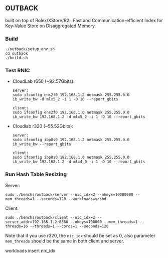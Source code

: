 ## OUTBACK
built on top of Rolex/XStore/R2..
Fast and Communication-efficient Index for Key-Value Store on Disaggregated Memory.

### Build
```
./outback/setup_env.sh
cd outback
./build.sh
```

### Test RNIC 
* CloudLab r650 (~92.57Gbits):
    ```
    server:
    sudo ifconfig ens2f0 192.168.1.2 netmask 255.255.0.0
    ib_write_bw -d mlx5_2 -i 1 -D 10 --report_gbits
    ```
    ```
    client:
    sudo ifconfig ens2f0 192.168.1.0 netmask 255.255.0.0
    ib_write_bw 192.168.1.2 -d mlx5_2 -i 1 -D 10 --report_gbits
    ```
* Cloudlab r320 (~55.52Gbits):
    ```
    server:
    sudo ifconfig ibp8s0 192.168.1.2 netmask 255.255.0.0
    ib_write_bw --report_gbits
    ```
    ```
    client:
    sudo ifconfig ibp8s0 192.168.1.0 netmask 255.255.0.0
    ib_write_bw 192.168.1.2 -d mlx4_0 -i 1 -D 10 --report_gbits
    ```

### Run Hash Table Resizing
Server:
```
sudo ./benchs/outback/server --nic_idx=2 --nkeys=10000000 --mem_threads=1 --seconds=120 --workloads=ycsbd
```
Client: 
``` 
sudo ./benchs/outback/client --nic_idx=2 --server_addr=192.168.1.2:8888 --nkeys=100000 --mem_threads=1 --threads=16 --threads=1 --coros=1 --seconds=120
```
Note that if you use r320, the ```nic_idx``` should be set as 0, also parameter ```mem_threads``` should be the same in both client and server. 

workloads insert
nix_idx
